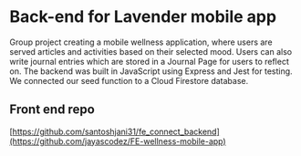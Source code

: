 # Back-end for Lavender mobile app
Group project creating a mobile wellness application, where users are served articles and activities based on their selected mood. Users can also write journal entries which are stored in a Journal Page for users to reflect on. The backend was built in JavaScript using Express and Jest for testing. We connected our seed function to a Cloud Firestore database.

## Front end repo
[https://github.com/santoshjani31/fe_connect_backend](https://github.com/jayascodez/FE-wellness-mobile-app)
